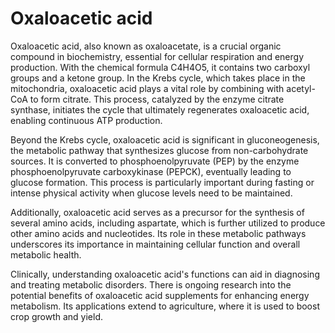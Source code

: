 <!--
source: gpt-40
aka: oxaloacetate
tags: components
-->

# Oxaloacetic acid

Oxaloacetic acid, also known as oxaloacetate, is a crucial organic compound in biochemistry, essential for cellular respiration and energy production. With the chemical formula C4H4O5, it contains two carboxyl groups and a ketone group. In the Krebs cycle, which takes place in the mitochondria, oxaloacetic acid plays a vital role by combining with acetyl-CoA to form citrate. This process, catalyzed by the enzyme citrate synthase, initiates the cycle that ultimately regenerates oxaloacetic acid, enabling continuous ATP production.

Beyond the Krebs cycle, oxaloacetic acid is significant in gluconeogenesis, the metabolic pathway that synthesizes glucose from non-carbohydrate sources. It is converted to phosphoenolpyruvate (PEP) by the enzyme phosphoenolpyruvate carboxykinase (PEPCK), eventually leading to glucose formation. This process is particularly important during fasting or intense physical activity when glucose levels need to be maintained.

Additionally, oxaloacetic acid serves as a precursor for the synthesis of several amino acids, including aspartate, which is further utilized to produce other amino acids and nucleotides. Its role in these metabolic pathways underscores its importance in maintaining cellular function and overall metabolic health.

Clinically, understanding oxaloacetic acid's functions can aid in diagnosing and treating metabolic disorders. There is ongoing research into the potential benefits of oxaloacetic acid supplements for enhancing energy metabolism. Its applications extend to agriculture, where it is used to boost crop growth and yield.